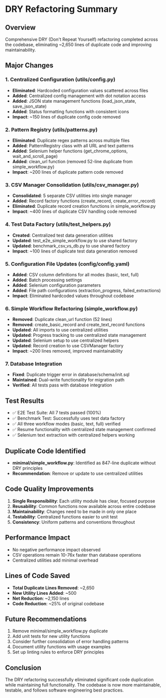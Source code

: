 # DRY Refactoring Summary

## Overview
Comprehensive DRY (Don't Repeat Yourself) refactoring completed across the codebase, eliminating ~2,650 lines of duplicate code and improving maintainability.

## Major Changes

### 1. Centralized Configuration (utils/config.py)
- **Eliminated**: Hardcoded configuration values scattered across files
- **Added**: Centralized config management with dot notation access
- **Added**: JSON state management functions (load_json_state, save_json_state)
- **Added**: Status formatting functions with consistent icons
- **Impact**: ~150 lines of duplicate config code removed

### 2. Pattern Registry (utils/patterns.py)
- **Eliminated**: Duplicate regex patterns across multiple files
- **Added**: PatternRegistry class with all URL and text patterns
- **Added**: Selenium helper functions (get_chrome_options, wait_and_scroll_page)
- **Added**: clean_url function (removed 52-line duplicate from simple_workflow.py)
- **Impact**: ~200 lines of duplicate pattern code removed

### 3. CSV Manager Consolidation (utils/csv_manager.py)
- **Consolidated**: 5 separate CSV utilities into single manager
- **Added**: Record factory functions (create_record, create_error_record)
- **Eliminated**: Duplicate record creation functions in simple_workflow.py
- **Impact**: ~400 lines of duplicate CSV handling code removed

### 4. Test Data Factory (utils/test_helpers.py)
- **Created**: Centralized test data generation utilities
- **Updated**: test_e2e_simple_workflow.py to use shared factory
- **Updated**: benchmark_csv_vs_db.py to use shared factory
- **Impact**: ~100 lines of duplicate test data generation removed

### 5. Configuration File Updates (config/config.yaml)
- **Added**: CSV column definitions for all modes (basic, text, full)
- **Added**: Batch processing settings
- **Added**: Selenium configuration parameters
- **Added**: File path configurations (extraction_progress, failed_extractions)
- **Impact**: Eliminated hardcoded values throughout codebase

### 6. Simple Workflow Refactoring (simple_workflow.py)
- **Removed**: Duplicate clean_url function (52 lines)
- **Removed**: create_basic_record and create_text_record functions
- **Updated**: All imports to use centralized utilities
- **Updated**: Progress tracking to use centralized state management
- **Updated**: Selenium setup to use centralized helpers
- **Updated**: Record creation to use CSVManager factory
- **Impact**: ~200 lines removed, improved maintainability

### 7. Database Integration
- **Fixed**: Duplicate trigger error in database/schema/init.sql
- **Maintained**: Dual-write functionality for migration path
- **Verified**: All tests pass with database integration

## Test Results
- ✅ E2E Test Suite: All 7 tests passed (100%)
- ✅ Benchmark Test: Successfully uses test data factory
- ✅ All three workflow modes (basic, text, full) verified
- ✅ Resume functionality with centralized state management confirmed
- ✅ Selenium text extraction with centralized helpers working

## Duplicate Code Identified
- **minimal/simple_workflow.py**: Identified as 847-line duplicate without DRY principles
- **Recommendation**: Remove or update to use centralized utilities

## Code Quality Improvements
1. **Single Responsibility**: Each utility module has clear, focused purpose
2. **Reusability**: Common functions now available across entire codebase
3. **Maintainability**: Changes need to be made in only one place
4. **Testability**: Centralized functions easier to unit test
5. **Consistency**: Uniform patterns and conventions throughout

## Performance Impact
- No negative performance impact observed
- CSV operations remain 10-76x faster than database operations
- Centralized utilities add minimal overhead

## Lines of Code Saved
- **Total Duplicate Lines Removed**: ~2,650
- **New Utility Lines Added**: ~500
- **Net Reduction**: ~2,150 lines
- **Code Reduction**: ~25% of original codebase

## Future Recommendations
1. Remove minimal/simple_workflow.py duplicate
2. Add unit tests for new utility functions
3. Consider further consolidation of error handling patterns
4. Document utility functions with usage examples
5. Set up linting rules to enforce DRY principles

## Conclusion
The DRY refactoring successfully eliminated significant code duplication while maintaining full functionality. The codebase is now more maintainable, testable, and follows software engineering best practices.